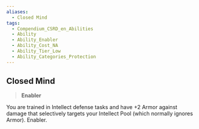 ```yaml
---
aliases:
  - Closed Mind
tags:
  - Compendium_CSRD_en_Abilities
  - Ability
  - Ability_Enabler
  - Ability_Cost_NA
  - Ability_Tier_Low
  - Ability_Categories_Protection
---
```

  
    
## Closed Mind    
>**Enabler**  
    
You are trained in Intellect defense tasks and have +2 Armor against damage that selectively targets your Intellect Pool (which normally ignores Armor). Enabler.